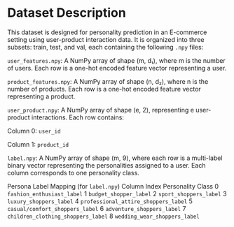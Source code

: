 # Dataset Description
This dataset is designed for personality prediction in an E-commerce setting using user-product interaction data. It is organized into three subsets: train, test, and val, each containing the following `.npy` files:

`user_features.npy`:
A NumPy array of shape (m, d₁), where m is the number of users. Each row is a one-hot encoded feature vector representing a user.

`product_features.npy`:
A NumPy array of shape (n, d₂), where n is the number of products. Each row is a one-hot encoded feature vector representing a product.

`user_product.npy`:
A NumPy array of shape (e, 2), representing e user-product interactions. Each row contains:

Column 0: `user_id`

Column 1: `product_id`

`label.npy`:
A NumPy array of shape (m, 9), where each row is a multi-label binary vector representing the personalities assigned to a user. Each column corresponds to one personality class.

Persona Label Mapping (for `label.npy`)
Column Index	Personality Class
0	`fashion_enthusiast_label`
1	`budget_shopper_label`
2	`sport_shoppers_label`
3	`luxury_shoppers_label`
4	`professional_attire_shoppers_label`
5	`casual/comfort_shoppers_label`
6	`adventure_shoppers_label`
7	`children_clothing_shoppers_label`
8	`wedding_wear_shoppers_label`
